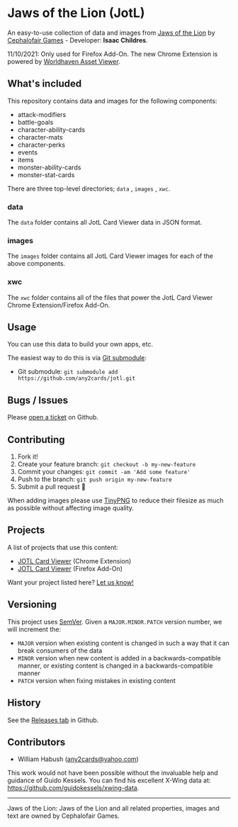 # Jaws of the Lion (JotL)

An easy-to-use collection of data and images from [Jaws of the Lion](http://www.cephalofair.com/jotl) by [Cephalofair Games](http://www.cephalofair.com/) - Developer: **Isaac Childres**.

11/10/2021: Only used for Firefox Add-On. The new Chrome Extension is powered by [Worldhaven Asset Viewer](https://github.com/any2cards/worldhaven).

## What's included

This repository contains data and images for the following components:

- attack-modifiers
- battle-goals
- character-ability-cards
- character-mats
- character-perks
- events
- items
- monster-ability-cards
- monster-stat-cards

There are three top-level directories; `data` , `images` , `xwc`.

### data

The `data` folder contains all JotL Card Viewer data in JSON format.

### images

The `images` folder contains all JotL Card Viewer images for each of the above components.

### xwc

The `xwc` folder contains all of the files that power the JotL Card Viewer Chrome Extension/Firefox Add-On.

## Usage

You can use this data to build your own apps, etc.

The easiest way to do this is via [Git submodule](https://git-scm.com/book/en/v2/Git-Tools-Submodules#Starting-with-Submodules):

* Git submodule: `git submodule add https://github.com/any2cards/jotl.git`

## Bugs / Issues

Please [open a ticket](https://github.com/any2cards/jotl/issues/new) on Github.

## Contributing

1. Fork it!
2. Create your feature branch: `git checkout -b my-new-feature`
3. Commit your changes: `git commit -am 'Add some feature'`
4. Push to the branch: `git push origin my-new-feature`
5. Submit a pull request :tada:

When adding images please use [TinyPNG](https://tinypng.com/) to reduce their filesize as much as possible without affecting image quality.

## Projects

A list of projects that use this content:

- [JOTL Card Viewer](https://chrome.google.com/webstore/detail/jotl-card-viewer/flinifpmhnobnjkdbdakehbokmiallkk) (Chrome Extension)
- [JOTL Card Viewer](https://addons.mozilla.org/en-US/firefox/addon/jotl-card-viewer/) (Firefox Add-On)

Want your project listed here? [Let us know!](https://github.com/any2cards/jotl/issues/new?title=Add%20Project)

## Versioning

This project uses [SemVer](http://semver.org/). Given a `MAJOR.MINOR.PATCH` version number, we will increment the:
- `MAJOR` version when existing content is changed in such a way that it can break consumers of the data
- `MINOR` version when new content is added in a backwards-compatible manner, or existing content is changed in a backwards-compatible manner
- `PATCH` version when fixing mistakes in existing content

## History

See the [Releases tab](https://github.com/any2cards/jotl/releases) in Github.

## Contributors

- William Habush (any2cards@yahoo.com)

This work would not have been possible without the invaluable help and guidance of Guido Kessels. You can find his excellent X-Wing data at: https://github.com/guidokessels/xwing-data.

---

Jaws of the Lion: Jaws of the Lion and all related properties, images and text are owned by Cephalofair Games.

